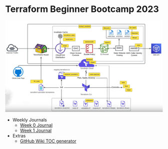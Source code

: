 # Terraform Beginner Bootcamp 2023
![TerraTowns Architectural Diagram](assets/terraform-arch-diagram-touchup.png)

- Weekly Journals
  - [Week 0 Journal](journal/week0.md)
  - [Week 1 Journal](journal/week1.md)
- Extras
  - [GitHub Wiki TOC generator](https://ecotrust-canada.github.io/markdown-toc/)

